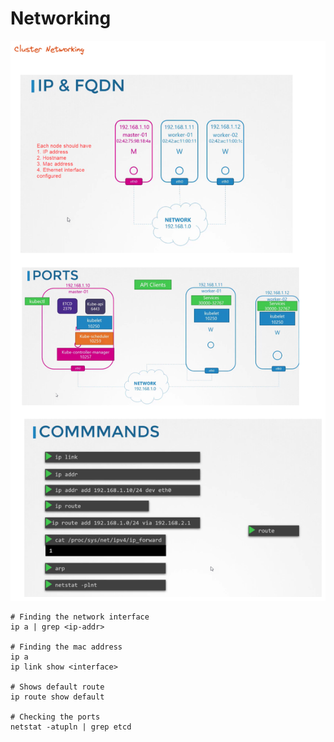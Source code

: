 # Networking

![Alt text](images/cluster-networking.png "Cluster Networking")

```shell
# Finding the network interface
ip a | grep <ip-addr>

# Finding the mac address
ip a
ip link show <interface>

# Shows default route
ip route show default

# Checking the ports
netstat -atupln | grep etcd
```